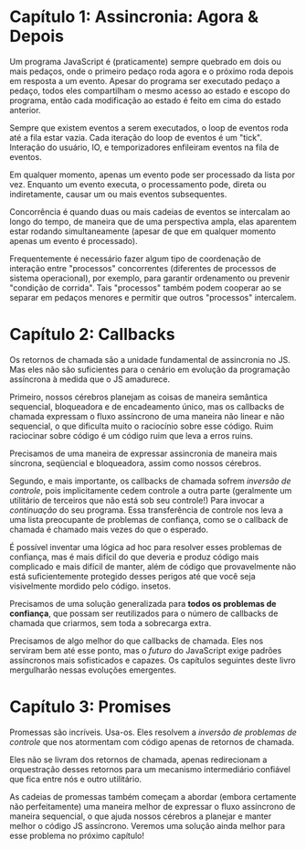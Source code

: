 # Capítulo 1: Assincronia: Agora & Depois

Um programa JavaScript é (praticamente) sempre quebrado em dois ou mais pedaços, onde o primeiro pedaço roda agora e o próximo roda depois em resposta a um evento. Apesar do programa ser executado pedaço a pedaço, todos eles compartilham o mesmo acesso ao estado e escopo do programa, então cada modificação ao estado é feito em cima do estado anterior.

Sempre que existem eventos a serem executados, o loop de eventos roda até a fila estar vazia. Cada iteração do loop de eventos é um "tick". Interação do usuário, IO, e temporizadores enfileiram eventos na fila de eventos.

Em qualquer momento, apenas um evento pode ser processado da lista por vez. Enquanto um evento executa, o processamento pode, direta ou indiretamente, causar um ou mais eventos subsequentes.

Concorrência é quando duas ou mais cadeias de eventos se intercalam ao longo do tempo, de maneira que de uma perspectiva ampla, elas aparentem estar rodando simultaneamente (apesar de que em qualquer momento apenas um evento é processado).

Frequentemente é necessário fazer algum tipo de coordenação de interação entre "processos" concorrentes (diferentes de processos de sistema operacional), por exemplo, para garantir ordenamento ou prevenir "condição de corrida". Tais "processos" também podem cooperar ao se separar em pedaços menores e permitir que outros "processos" intercalem.

# Capítulo 2: Callbacks

Os retornos de chamada são a unidade fundamental de assincronia no JS. Mas eles não são suficientes para o cenário em evolução da programação assíncrona à medida que o JS amadurece.

Primeiro, nossos cérebros planejam as coisas de maneira semântica sequencial, bloqueadora e de encadeamento único, mas os callbacks de chamada expressam o fluxo assíncrono de uma maneira não linear e não sequencial, o que dificulta muito o raciocínio sobre esse código. Ruim raciocinar sobre código é um código ruim que leva a erros ruins.

Precisamos de uma maneira de expressar assincronia de maneira mais síncrona, seqüencial e bloqueadora, assim como nossos cérebros.

Segundo, e mais importante, os callbacks de chamada sofrem *inversão de controle*, pois implicitamente cedem controle a outra parte (geralmente um utilitário de terceiros que não está sob seu controle!) Para invocar a *continuação* do seu programa. Essa transferência de controle nos leva a uma lista preocupante de problemas de confiança, como se o callback de chamada é chamado mais vezes do que o esperado.

É possível inventar uma lógica ad hoc para resolver esses problemas de confiança, mas é mais difícil do que deveria e produz código mais complicado e mais difícil de manter, além de código que provavelmente não está suficientemente protegido desses perigos até que você seja visivelmente mordido pelo código. insetos.

Precisamos de uma solução generalizada para **todos os problemas de confiança**, que possam ser reutilizados para o número de callbacks de chamada que criarmos, sem toda a sobrecarga extra.

Precisamos de algo melhor do que callbacks de chamada. Eles nos serviram bem até esse ponto, mas o *futuro* do JavaScript exige padrões assíncronos mais sofisticados e capazes. Os capítulos seguintes deste livro mergulharão nessas evoluções emergentes.

# Capítulo 3: Promises

Promessas são incríveis. Usa-os. Eles resolvem a *inversão de problemas de controle* que nos atormentam com código apenas de retornos de chamada.

Eles não se livram dos retornos de chamada, apenas redirecionam a orquestração desses retornos para um mecanismo intermediário confiável que fica entre nós e outro utilitário.

As cadeias de promessas também começam a abordar (embora certamente não perfeitamente) uma maneira melhor de expressar o fluxo assíncrono de maneira sequencial, o que ajuda nossos cérebros a planejar e manter melhor o código JS assíncrono. Veremos uma solução ainda melhor para esse problema no próximo capítulo!

